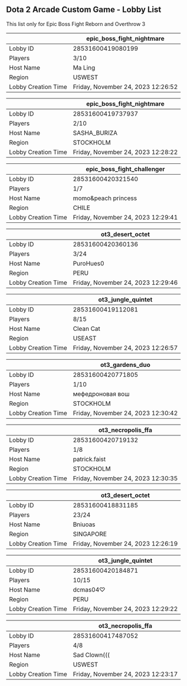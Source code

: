 ## Dota 2 Arcade Custom Game - Lobby List

This list only for Epic Boss Fight Reborn and Overthrow 3

|  | epic_boss_fight_nightmare |
| ------ | ------ |
| Lobby ID | 28531600419080199 |
| Players | 3/10 |
| Host Name | Ma Ling |
| Region | USWEST |
| Lobby Creation Time | Friday, November 24, 2023 12:26:52 |


|  | epic_boss_fight_nightmare |
| ------ | ------ |
| Lobby ID | 28531600419737937 |
| Players | 2/10 |
| Host Name | SASHA_BURIZA |
| Region | STOCKHOLM |
| Lobby Creation Time | Friday, November 24, 2023 12:28:22 |


|  | epic_boss_fight_challenger |
| ------ | ------ |
| Lobby ID | 28531600420321540 |
| Players | 1/7 |
| Host Name | momo&peach princess |
| Region | CHILE |
| Lobby Creation Time | Friday, November 24, 2023 12:29:41 |


|  | ot3_desert_octet |
| ------ | ------ |
| Lobby ID | 28531600420360136 |
| Players | 3/24 |
| Host Name | PuroHues0 |
| Region | PERU |
| Lobby Creation Time | Friday, November 24, 2023 12:29:46 |


|  | ot3_jungle_quintet |
| ------ | ------ |
| Lobby ID | 28531600419112081 |
| Players | 8/15 |
| Host Name | Clean Cat |
| Region | USEAST |
| Lobby Creation Time | Friday, November 24, 2023 12:26:57 |


|  | ot3_gardens_duo |
| ------ | ------ |
| Lobby ID | 28531600420771805 |
| Players | 1/10 |
| Host Name | мефедроновая вош |
| Region | STOCKHOLM |
| Lobby Creation Time | Friday, November 24, 2023 12:30:42 |


|  | ot3_necropolis_ffa |
| ------ | ------ |
| Lobby ID | 28531600420719132 |
| Players | 1/8 |
| Host Name | patrick.faist |
| Region | STOCKHOLM |
| Lobby Creation Time | Friday, November 24, 2023 12:30:35 |


|  | ot3_desert_octet |
| ------ | ------ |
| Lobby ID | 28531600418831185 |
| Players | 23/24 |
| Host Name | Bniuoas |
| Region | SINGAPORE |
| Lobby Creation Time | Friday, November 24, 2023 12:26:19 |


|  | ot3_jungle_quintet |
| ------ | ------ |
| Lobby ID | 28531600420184871 |
| Players | 10/15 |
| Host Name | dcmas04♡ |
| Region | PERU |
| Lobby Creation Time | Friday, November 24, 2023 12:29:22 |


|  | ot3_necropolis_ffa |
| ------ | ------ |
| Lobby ID | 28531600417487052 |
| Players | 4/8 |
| Host Name | Sad Clown((( |
| Region | USWEST |
| Lobby Creation Time | Friday, November 24, 2023 12:23:17 |


